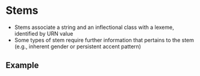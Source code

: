 # Stems

- Stems associate a string and an inflectional class with a lexeme, identified by URN value
- Some types of stem require further information that pertains to the stem (e.g., inherent gender or persistent accent pattern)



## Example
